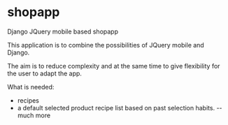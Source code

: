 shopapp
=======

Django JQuery mobile based shopapp

This application is to combine the possibilities of JQuery mobile and Django.

The aim is to reduce complexity and at the same time to give flexibility for the user to adapt the app.


What is needed:
- recipes
- a default selected product recipe list based on past selection habits.
-- much more
